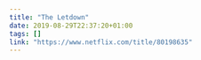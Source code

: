 ```yaml
---
title: "The Letdown"
date: 2019-08-29T22:37:20+01:00
tags: []
link: "https://www.netflix.com/title/80198635"
---
```

